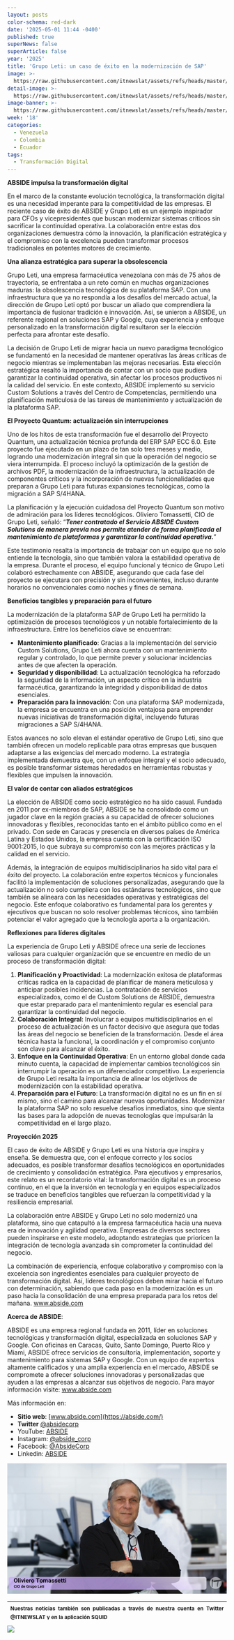 ```yaml
---
layout: posts
color-schema: red-dark
date: '2025-05-01 11:44 -0400'
published: true
superNews: false
superArticle: false
year: '2025'
title: 'Grupo Leti: un caso de éxito en la modernización de SAP'
image: >-
  https://raw.githubusercontent.com/itnewslat/assets/refs/heads/master/img/540x320/Abside-LETI-p.jpg
detail-image: >-
  https://raw.githubusercontent.com/itnewslat/assets/refs/heads/master/img/1024x680/Abside-LETI-g.jpg
image-banner: >-
  https://raw.githubusercontent.com/itnewslat/assets/refs/heads/master/img/1200x450/Abside-LETI-l.jpg
week: '18'
categories:
  - Venezuela
  - Colombia
  - Ecuador
tags:
  - Transformación Digital
---
```

**ABSIDE impulsa la transformación digital**

En el marco de la constante evolución tecnológica, la transformación digital es una necesidad imperante para la competitividad de las empresas. El reciente caso de éxito de ABSIDE y Grupo Leti es un ejemplo inspirador para CFOs y vicepresidentes que buscan modernizar sistemas críticos sin sacrificar la continuidad operativa. La colaboración entre estas dos organizaciones demuestra cómo la innovación, la planificación estratégica y el compromiso con la excelencia pueden transformar procesos tradicionales en potentes motores de crecimiento.

**Una alianza estratégica para superar la obsolescencia**

Grupo Leti, una empresa farmacéutica venezolana con más de 75 años de trayectoria, se enfrentaba a un reto común en muchas organizaciones maduras: la obsolescencia tecnológica de su plataforma SAP. Con una infraestructura que ya no respondía a los desafíos del mercado actual, la dirección de Grupo Leti optó por buscar un aliado que comprendiera la importancia de fusionar tradición e innovación. Así, se unieron a ABSIDE, un referente regional en soluciones SAP y Google, cuya experiencia y enfoque personalizado en la transformación digital resultaron ser la elección perfecta para afrontar este desafío.

La decisión de Grupo Leti de migrar hacia un nuevo paradigma tecnológico se fundamentó en la necesidad de mantener operativas las áreas críticas de negocio mientras se implementaban las mejoras necesarias. Esta elección estratégica resaltó la importancia de contar con un socio que pudiera garantizar la continuidad operativa, sin afectar los procesos productivos ni la calidad del servicio. En este contexto, ABSIDE implementó su servicio Custom Solutions a través del Centro de Competencias, permitiendo una planificación meticulosa de las tareas de mantenimiento y actualización de la plataforma SAP.

**El Proyecto Quantum: actualización sin interrupciones**

Uno de los hitos de esta transformación fue el desarrollo del Proyecto Quantum, una actualización técnica profunda del ERP SAP ECC 6.0. Este proyecto fue ejecutado en un plazo de tan solo tres meses y medio, logrando una modernización integral sin que la operación del negocio se viera interrumpida. El proceso incluyó la optimización de la gestión de archivos PDF, la modernización de la infraestructura, la actualización de componentes críticos y la incorporación de nuevas funcionalidades que preparan a Grupo Leti para futuras expansiones tecnológicas, como la migración a SAP S/4HANA.

La planificación y la ejecución cuidadosa del Proyecto Quantum son motivo de admiración para los líderes tecnológicos. Oliviero Tomassetti, CIO de Grupo Leti, señaló: “_**Tener contratado el Servicio ABSIDE Custom Solutions de manera previa nos permite atender de forma planificada el mantenimiento de plataformas y garantizar la continuidad operativa.**_”

Este testimonio resalta la importancia de trabajar con un equipo que no solo entiende la tecnología, sino que también valora la estabilidad operativa de la empresa. Durante el proceso, el equipo funcional y técnico de Grupo Leti colaboró estrechamente con ABSIDE, asegurando que cada fase del proyecto se ejecutara con precisión y sin inconvenientes, incluso durante horarios no convencionales como noches y fines de semana.

**Beneficios tangibles y preparación para el futuro**

La modernización de la plataforma SAP de Grupo Leti ha permitido la optimización de procesos tecnológicos y un notable fortalecimiento de la infraestructura. Entre los beneficios clave se encuentran:

- **Mantenimiento planificado**: Gracias a la implementación del servicio Custom Solutions, Grupo Leti ahora cuenta con un mantenimiento regular y controlado, lo que permite prever y solucionar incidencias antes de que afecten la operación.
- **Seguridad y disponibilidad**: La actualización tecnológica ha reforzado la seguridad de la información, un aspecto crítico en la industria farmacéutica, garantizando la integridad y disponibilidad de datos esenciales.
- **Preparación para la innovación**: Con una plataforma SAP modernizada, la empresa se encuentra en una posición ventajosa para emprender nuevas iniciativas de transformación digital, incluyendo futuras migraciones a SAP S/4HANA.

Estos avances no solo elevan el estándar operativo de Grupo Leti, sino que también ofrecen un modelo replicable para otras empresas que busquen adaptarse a las exigencias del mercado moderno. La estrategia implementada demuestra que, con un enfoque integral y el socio adecuado, es posible transformar sistemas heredados en herramientas robustas y flexibles que impulsen la innovación.

**El valor de contar con aliados estratégicos**

La elección de ABSIDE como socio estratégico no ha sido casual. Fundada en 2011 por ex-miembros de SAP, ABSIDE se ha consolidado como un jugador clave en la región gracias a su capacidad de ofrecer soluciones innovadoras y flexibles, reconocidas tanto en el ámbito público como en el privado. Con sede en Caracas y presencia en diversos países de América Latina y Estados Unidos, la empresa cuenta con la certificación ISO 9001:2015, lo que subraya su compromiso con las mejores prácticas y la calidad en el servicio.

Además, la integración de equipos multidisciplinarios ha sido vital para el éxito del proyecto. La colaboración entre expertos técnicos y funcionales facilitó la implementación de soluciones personalizadas, asegurando que la actualización no solo cumpliera con los estándares tecnológicos, sino que también se alineara con las necesidades operativas y estratégicas del negocio. Este enfoque colaborativo es fundamental para los gerentes y ejecutivos que buscan no solo resolver problemas técnicos, sino también potenciar el valor agregado que la tecnología aporta a la organización.

**Reflexiones para líderes digitales**

La experiencia de Grupo Leti y ABSIDE ofrece una serie de lecciones valiosas para cualquier organización que se encuentre en medio de un proceso de transformación digital:

1. **Planificación y Proactividad**: La modernización exitosa de plataformas críticas radica en la capacidad de planificar de manera meticulosa y anticipar posibles incidencias. La contratación de servicios especializados, como el de Custom Solutions de ABSIDE, demuestra que estar preparado para el mantenimiento regular es esencial para garantizar la continuidad del negocio.
2. **Colaboración Integral**: Involucrar a equipos multidisciplinarios en el proceso de actualización es un factor decisivo que asegura que todas las áreas del negocio se beneficien de la transformación. Desde el área técnica hasta la funcional, la coordinación y el compromiso conjunto son clave para alcanzar el éxito.
3. **Enfoque en la Continuidad Operativa**: En un entorno global donde cada minuto cuenta, la capacidad de implementar cambios tecnológicos sin interrumpir la operación es un diferenciador competitivo. La experiencia de Grupo Leti resalta la importancia de alinear los objetivos de modernización con la estabilidad operativa.
4. **Preparación para el Futuro**: La transformación digital no es un fin en sí mismo, sino el camino para alcanzar nuevas oportunidades. Modernizar la plataforma SAP no solo resuelve desafíos inmediatos, sino que sienta las bases para la adopción de nuevas tecnologías que impulsarán la competitividad en el largo plazo.

**Proyección 2025**

El caso de éxito de ABSIDE y Grupo Leti es una historia que inspira y enseña. Se demuestra que, con el enfoque correcto y los socios adecuados, es posible transformar desafíos tecnológicos en oportunidades de crecimiento y consolidación estratégica. Para ejecutivos y empresarios, este relato es un recordatorio vital: la transformación digital es un proceso continuo, en el que la inversión en tecnología y en equipos especializados se traduce en beneficios tangibles que refuerzan la competitividad y la resiliencia empresarial.

La colaboración entre ABSIDE y Grupo Leti no solo modernizó una plataforma, sino que catapultó a la empresa farmacéutica hacia una nueva era de innovación y agilidad operativa. Empresas de diversos sectores pueden inspirarse en este modelo, adoptando estrategias que prioricen la integración de tecnología avanzada sin comprometer la continuidad del negocio.

La combinación de experiencia, enfoque colaborativo y compromiso con la excelencia son ingredientes esenciales para cualquier proyecto de transformación digital. Así, líderes tecnológicos deben mirar hacia el futuro con determinación, sabiendo que cada paso en la modernización es un paso hacia la consolidación de una empresa preparada para los retos del mañana. www.abside.com 

**Acerca de ABSIDE**:

ABSIDE es una empresa regional fundada en 2011, líder en soluciones tecnológicas y transformación digital, especializada en soluciones SAP y Google. Con oficinas en Caracas, Quito, Santo Domingo, Puerto Rico y Miami, ABSIDE ofrece servicios de consultoría, implementación, soporte y mantenimiento para sistemas SAP y Google. Con un equipo de expertos altamente calificados y una amplia experiencia en el mercado, ABSIDE se compromete a ofrecer soluciones innovadoras y personalizadas que ayuden a las empresas a alcanzar sus objetivos de negocio. Para mayor información visite: www.abside.com

Más información en: 
- **Sitio web**: [www.abside.com](https://abside.com/) 
- **Twitter** [@absidecorp](https://twitter.com/absidecorp) 
- YouTube: [ABSIDE](https://www.youtube.com/channel/UCbWqhlxlMXwjdajMh9AP8bQ) 
- Instagram: [@abside_corp](https://www.instagram.com/abside_corp/) 
- Facebook: [@AbsideCorp](https://www.facebook.com/AbsideCorp/) 
- Linkedin: [ABSIDE](https://www.linkedin.com/company/abside/posts/?feedView=all)

![](https://raw.githubusercontent.com/itnewslat/assets/refs/heads/master/img/540x320/Abside-LETI-p.jpg)

<table style="height: 42px;" width="569">
<tbody>
<tr>
<td style="text-align: justify;"><sub><strong>Nuestras noticias también son publicadas a través de nuestra cuenta en Twitter <a href="https://twitter.com/itnewslat?lang=es">@ITNEWSLAT</a> y en la aplicación <a href="https://squidapp.co/en/">SQUID</a></strong></sub></td>
</tr>
</tbody>
</table>

<img src="https://tracker.metricool.com/c3po.jpg?hash=56f88a41e39ab42c063cc51676587a04"/>
